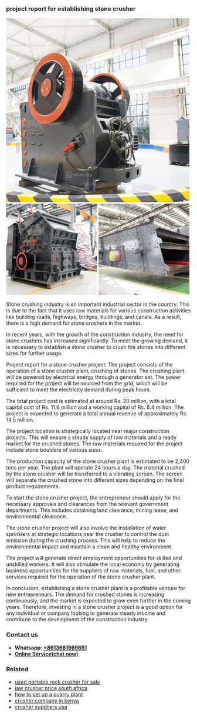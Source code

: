 <h3>project report for establishing stone crusher</h3><img src='1708587209.jpg' alt=''><p>Stone crushing industry is an important industrial sector in the country. This is due to the fact that it uses raw materials for various construction activities like building roads, highways, bridges, buildings, and canals. As a result, there is a high demand for stone crushers in the market.</p><p>In recent years, with the growth of the construction industry, the need for stone crushers has increased significantly. To meet the growing demand, it is necessary to establish a stone crusher to crush the stones into different sizes for further usage.</p><p>Project report for a stone crusher project: The project consists of the operation of a stone crusher plant, crushing of stones. The crushing plant will be powered by electrical energy through a generator set. The power required for the project will be sourced from the grid, which will be sufficient to meet the electricity demand during peak hours.</p><p>The total project cost is estimated at around Rs. 20 million, with a total capital cost of Rs. 11.6 million and a working capital of Rs. 8.4 million. The project is expected to generate a total annual revenue of approximately Rs. 14.5 million.</p><p>The project location is strategically located near major construction projects. This will ensure a steady supply of raw materials and a ready market for the crushed stones. The raw materials required for the project include stone boulders of various sizes.</p><p>The production capacity of the stone crusher plant is estimated to be 2,400 tons per year. The plant will operate 24 hours a day. The material crushed by the stone crusher will be transferred to a vibrating screen. The screen will separate the crushed stone into different sizes depending on the final product requirements.</p><p>To start the stone crusher project, the entrepreneur should apply for the necessary approvals and clearances from the relevant government departments. This includes obtaining land clearance, mining lease, and environmental clearance.</p><p>The stone crusher project will also involve the installation of water sprinklers at strategic locations near the crusher to control the dust emission during the crushing process. This will help to reduce the environmental impact and maintain a clean and healthy environment.</p><p>The project will generate direct employment opportunities for skilled and unskilled workers. It will also stimulate the local economy by generating business opportunities for the suppliers of raw materials, fuel, and other services required for the operation of the stone crusher plant.</p><p>In conclusion, establishing a stone crusher plant is a profitable venture for new entrepreneurs. The demand for crushed stones is increasing continuously, and the market is expected to grow even further in the coming years. Therefore, investing in a stone crusher project is a good option for any individual or company looking to generate steady income and contribute to the development of the construction industry.</p><h3>Contact us</h3><ul><li><strong>Whatsapp:&nbsp;<a href="https://wa.me/8613661969651">+8613661969651</a></strong></li><li><a href="https://swt.shibang-china.com/?git&amp;zhl&amp;project report for establishing stone crusher"><strong>Online Service(chat now)</strong></a></li></ul><h3>Related</h3><ul><li><a href='used portable rock crusher for sale.md'>used portable rock crusher for sale</a></li><li><a href='jaw crusher price south africa.md'>jaw crusher price south africa</a></li><li><a href='how to set up a quarry plant.md'>how to set up a quarry plant</a></li><li><a href='crusher company in kenya.md'>crusher company in kenya</a></li><li><a href='crusher suppliers usa.md'>crusher suppliers usa</a></li></ul>